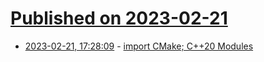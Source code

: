 # [Published on 2023-02-21](index.md)

* [2023-02-21, 17:28:09](https://lobste.rs/s/h7sd1t/import_cmake_c_20_modules) - [import CMake; C++20 Modules](https://www.kitware.com/import-cmake-c20-modules/)
